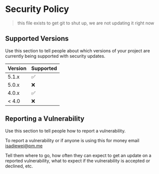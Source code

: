 # Security Policy

> this file exists to get git to shut up, we are not updating it right now

## Supported Versions

Use this section to tell people about which versions of your project are
currently being supported with security updates.

| Version | Supported          |
| ------- | ------------------ |
| 5.1.x   | :white_check_mark: |
| 5.0.x   | :x:                |
| 4.0.x   | :white_check_mark: |
| < 4.0   | :x:                |

## Reporting a Vulnerability

Use this section to tell people how to report a vulnerability.

To report a vulnerability or if anyone is using this for money email isadiewei@pm.me

Tell them where to go, how often they can expect to get an update on a
reported vulnerability, what to expect if the vulnerability is accepted or
declined, etc.
